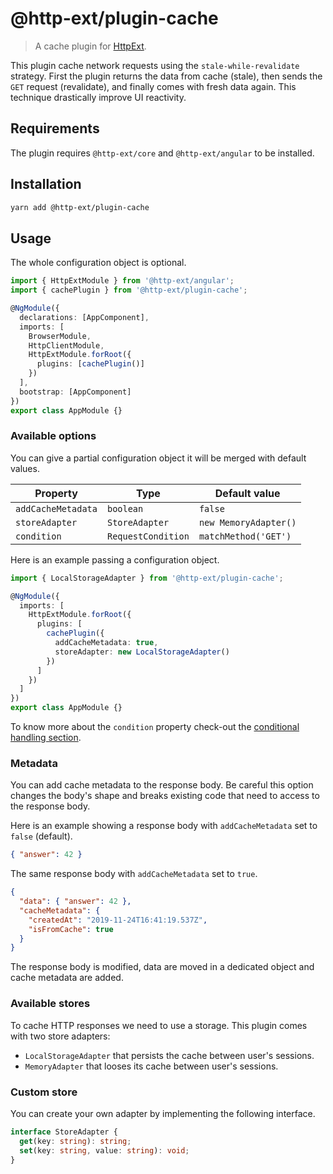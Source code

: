 # @http-ext/plugin-cache

> A cache plugin for [HttpExt](https://github.com/jscutlery/http-ext).

This plugin cache network requests using the `stale-while-revalidate` strategy. First the plugin returns the data from cache (stale), then sends the `GET` request (revalidate), and finally comes with fresh data again. This technique drastically improve UI reactivity.

## Requirements

The plugin requires `@http-ext/core` and `@http-ext/angular` to be installed.

## Installation

```bash
yarn add @http-ext/plugin-cache
```

## Usage

The whole configuration object is optional.

```ts
import { HttpExtModule } from '@http-ext/angular';
import { cachePlugin } from '@http-ext/plugin-cache';

@NgModule({
  declarations: [AppComponent],
  imports: [
    BrowserModule,
    HttpClientModule,
    HttpExtModule.forRoot({
      plugins: [cachePlugin()]
    })
  ],
  bootstrap: [AppComponent]
})
export class AppModule {}
```

### Available options

You can give a partial configuration object it will be merged with default values.

| Property           | Type               | Default value         |
| ------------------ | ------------------ | --------------------- |
| `addCacheMetadata` | `boolean`          | `false`               |
| `storeAdapter`     | `StoreAdapter`     | `new MemoryAdapter()` |
| `condition`        | `RequestCondition` | `matchMethod('GET')`  |

Here is an example passing a configuration object.

```ts
import { LocalStorageAdapter } from '@http-ext/plugin-cache';

@NgModule({
  imports: [
    HttpExtModule.forRoot({
      plugins: [
        cachePlugin({
          addCacheMetadata: true,
          storeAdapter: new LocalStorageAdapter()
        })
      ]
    })
  ]
})
export class AppModule {}
```

To know more about the `condition` property check-out the [conditional handling section](https://github.com/jscutlery/http-ext#conditional-handling).

### Metadata

You can add cache metadata to the response body. Be careful this option changes the body's shape and breaks existing code that need to access to the response body.

Here is an example showing a response body with `addCacheMetadata` set to `false` (default).

```json
{ "answer": 42 }
```

The same response body with `addCacheMetadata` set to `true`.

```json
{
  "data": { "answer": 42 },
  "cacheMetadata": {
    "createdAt": "2019-11-24T16:41:19.537Z",
    "isFromCache": true
  }
}
```

The response body is modified, data are moved in a dedicated object and cache metadata are added.

### Available stores

To cache HTTP responses we need to use a storage. This plugin comes with two store adapters:

- `LocalStorageAdapter` that persists the cache between user's sessions.
- `MemoryAdapter` that looses its cache between user's sessions.

### Custom store

You can create your own adapter by implementing the following interface.

```ts
interface StoreAdapter {
  get(key: string): string;
  set(key: string, value: string): void;
}
```
